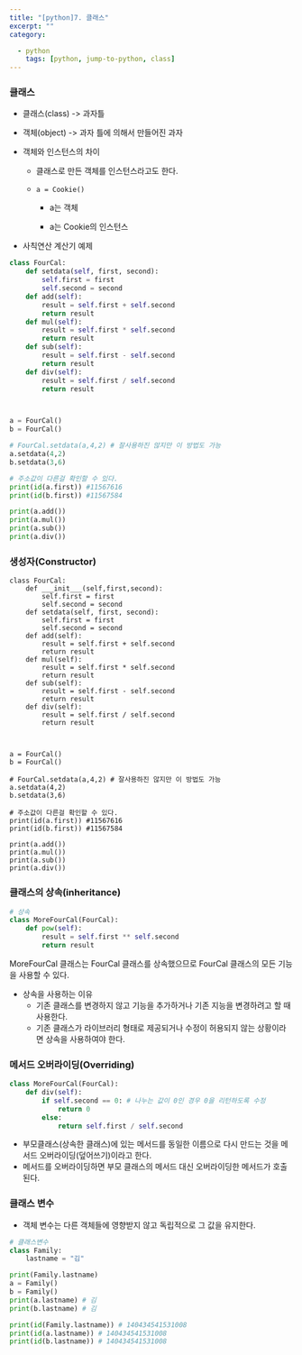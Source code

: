 ```yaml
---
title: "[python]7. 클래스"
excerpt: ""
category:

  - python
    tags: [python, jump-to-python, class]
---
```


### 클래스

- 클래스(class) -> 과자틀

- 객체(object) -> 과자 틀에 의해서 만들어진 과자

- 객체와 인스턴스의 차이

  - 클래스로 만든 객체를 인스턴스라고도 한다.

  - `a = Cookie()`

    - a는 객체

    - a는 Cookie의 인스턴스

      

- 사칙연산 계산기 예제

```python
class FourCal:
    def setdata(self, first, second):
        self.first = first
        self.second = second
    def add(self):
        result = self.first + self.second
        return result
    def mul(self):
        result = self.first * self.second
        return result
    def sub(self):
        result = self.first - self.second
        return result
    def div(self):
        result = self.first / self.second
        return result



a = FourCal()
b = FourCal()

# FourCal.setdata(a,4,2) # 잘사용하진 않지만 이 방법도 가능
a.setdata(4,2)
b.setdata(3,6)

# 주소값이 다른걸 확인할 수 있다.
print(id(a.first)) #11567616
print(id(b.first)) #11567584

print(a.add())
print(a.mul())
print(a.sub())
print(a.div())

```



### 생성자(Constructor)

```pytho
class FourCal:
	def ___init___(self,first,second):
		self.first = first
		self.second = second
    def setdata(self, first, second):
        self.first = first
        self.second = second
    def add(self):
        result = self.first + self.second
        return result
    def mul(self):
        result = self.first * self.second
        return result
    def sub(self):
        result = self.first - self.second
        return result
    def div(self):
        result = self.first / self.second
        return result



a = FourCal()
b = FourCal()

# FourCal.setdata(a,4,2) # 잘사용하진 않지만 이 방법도 가능
a.setdata(4,2)
b.setdata(3,6)

# 주소값이 다른걸 확인할 수 있다.
print(id(a.first)) #11567616
print(id(b.first)) #11567584

print(a.add())
print(a.mul())
print(a.sub())
print(a.div())

```



### 클래스의 상속(inheritance)

```python
# 상속
class MoreFourCal(FourCal):
    def pow(self):
        result = self.first ** self.second
        return result
```

MoreFourCal 클래스는 FourCal 클래스를 상속했으므로 FourCal 클래스의 모든 기능을 사용할 수 있다.

- 상속을 사용하는 이유
  - 기존 클래스를 변경하지 않고 기능을 추가하거나 기존 지능을 변경하려고 할 때 사용한다.
  - 기존 클래스가 라이브러리 형태로 제공되거나 수정이 허용되지 않는 상황이라면 상속을 사용하여야 한다.

### 메서드 오버라이딩(Overriding)

```python
class MoreFourCal(FourCal):
    def div(self):
        if self.second == 0: # 나누는 값이 0인 경우 0을 리턴하도록 수정
            return 0
        else:
            return self.first / self.second
```

- 부모클래스(상속한 클래스)에 있는 메서드를 동일한 이름으로 다시 만드는 것을 메서드 오버라이딩(덮어쓰기)이라고 한다.
- 메서드를 오버라이딩하면 부모 클래스의 메서드 대신 오버라이딩한 메서드가 호출된다.

### 클래스 변수

- 객체 변수는 다른 객체들에 영향받지 않고 독립적으로 그 값을 유지한다.

```python
# 클래스변수
class Family:
    lastname = "김"

print(Family.lastname)
a = Family()
b = Family()
print(a.lastname) # 김
print(b.lastname) # 김

print(id(Family.lastname)) # 140434541531008
print(id(a.lastname)) # 140434541531008
print(id(b.lastname)) # 140434541531008
```

